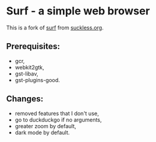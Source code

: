 # Surf - a simple web browser
This is a fork of [surf](https://surf.suckless.org/) from [suckless.org](https://suckless.org).

## Prerequisites:
- gcr,
- webkit2gtk,
- gst-libav,
- gst-plugins-good.

## Changes:
- removed features that I don't use,
- go to duckduckgo if no arguments,
- greater zoom by default,
- dark mode by default.
